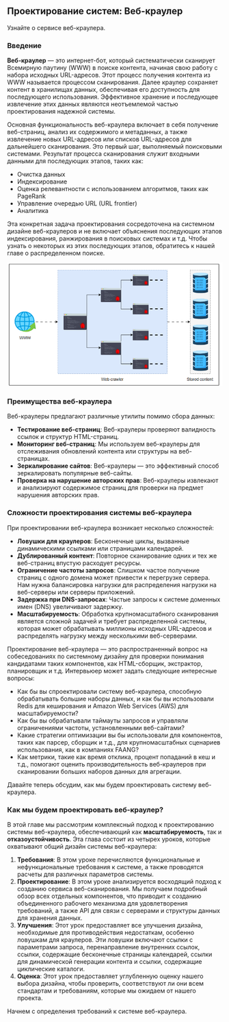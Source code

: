 
## **Проектирование систем: Веб-краулер**

Узнайте о сервисе веб-краулера.


### Введение

**Веб-краулер** — это интернет-бот, который систематически сканирует Всемирную паутину (WWW) в поиске контента, начиная свою работу с набора исходных URL-адресов. Этот процесс получения контента из WWW называется процессом сканирования. Далее краулер сохраняет контент в хранилищах данных, обеспечивая его доступность для последующего использования. Эффективное хранение и последующее извлечение этих данных являются неотъемлемой частью проектирования надежной системы.

Основная функциональность веб-краулера включает в себя получение веб-страниц, анализ их содержимого и метаданных, а также извлечение новых URL-адресов или списков URL-адресов для дальнейшего сканирования. Это первый шаг, выполняемый поисковыми системами. Результат процесса сканирования служит входными данными для последующих этапов, таких как:

*   Очистка данных
*   Индексирование
*   Оценка релевантности с использованием алгоритмов, таких как PageRank
*   Управление очередью URL (URL frontier)
*   Аналитика

Эта конкретная задача проектирования сосредоточена на системном дизайне веб-краулеров и не включает объяснения последующих этапов индексирования, ранжирования в поисковых системах и т.д. Чтобы узнать о некоторых из этих последующих этапов, обратитесь к нашей главе о распределенном поиске.

![img.png](img/img.png)

### Преимущества веб-краулера

Веб-краулеры предлагают различные утилиты помимо сбора данных:

*   **Тестирование веб-страниц**: Веб-краулеры проверяют валидность ссылок и структур HTML-страниц.
*   **Мониторинг веб-страниц**: Мы используем веб-краулеры для отслеживания обновлений контента или структуры на веб-страницах.
*   **Зеркалирование сайтов**: Веб-краулеры — это эффективный способ зеркалировать популярные веб-сайты.
*   **Проверка на нарушение авторских прав**: Веб-краулеры извлекают и анализируют содержимое страниц для проверки на предмет нарушения авторских прав.

### Сложности проектирования системы веб-краулера

При проектировании веб-краулера возникает несколько сложностей:

*   **Ловушки для краулеров**: Бесконечные циклы, вызванные динамическими ссылками или страницами календарей.
*   **Дублированный контент**: Повторное сканирование одних и тех же веб-страниц впустую расходует ресурсы.
*   **Ограничение частоты запросов**: Слишком частое получение страниц с одного домена может привести к перегрузке сервера. Нам нужна балансировка нагрузки для распределения нагрузки на веб-серверы или серверы приложений.
*   **Задержка при DNS-запросах**: Частые запросы к системе доменных имен (DNS) увеличивают задержку.
*   **Масштабируемость**: Обработка крупномасштабного сканирования является сложной задачей и требует распределенной системы, которая может обрабатывать миллионы исходных URL-адресов и распределять нагрузку между несколькими веб-серверами.

Проектирование веб-краулера — это распространенный вопрос на собеседованиях по системному дизайну для проверки понимания кандидатами таких компонентов, как HTML-сборщик, экстрактор, планировщик и т.д. Интервьюер может задать следующие интересные вопросы:

*   Как бы вы спроектировали систему веб-краулера, способную обрабатывать большие наборы данных, и как бы вы использовали Redis для кеширования и Amazon Web Services (AWS) для масштабируемости?
*   Как бы вы обрабатывали таймауты запросов и управляли ограничениями частоты, установленными веб-сайтами?
*   Какие стратегии оптимизации вы бы использовали для компонентов, таких как парсер, сборщик и т.д., для крупномасштабных сценариев использования, как в компаниях FAANG?
*   Как метрики, такие как время отклика, процент попаданий в кеш и т.д., помогают оценить производительность веб-краулеров при сканировании больших наборов данных для агрегации.

Давайте теперь обсудим, как мы будем проектировать систему веб-краулера.

### Как мы будем проектировать веб-краулер?

В этой главе мы рассмотрим комплексный подход к проектированию системы веб-краулера, обеспечивающий как **масштабируемость**, так и **отказоустойчивость**. Эта глава состоит из четырех уроков, которые охватывают общий дизайн системы веб-краулера:

1.  **Требования**: В этом уроке перечисляются функциональные и нефункциональные требования к системе, а также проводятся расчеты для различных параметров системы.
2.  **Проектирование**: В этом уроке анализируется восходящий подход к созданию сервиса веб-сканирования. Мы получаем подробный обзор всех отдельных компонентов, что приводит к созданию объединенного рабочего механизма для удовлетворения требований, а также API для связи с серверами и структуры данных для хранения данных.
3.  **Улучшения**: Этот урок предоставляет все улучшения дизайна, необходимые для противодействия недостаткам, особенно ловушкам для краулеров. Эти ловушки включают ссылки с параметрами запроса, перенаправление внутренних ссылок, ссылки, содержащие бесконечные страницы календарей, ссылки для динамической генерации контента и ссылки, содержащие циклические каталоги.
4.  **Оценка**: Этот урок предоставляет углубленную оценку нашего выбора дизайна, чтобы проверить, соответствуют ли они всем стандартам и требованиям, которые мы ожидаем от нашего проекта.

Начнем с определения требований к системе веб-краулера.